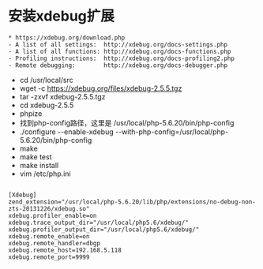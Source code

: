 # 安装xdebug扩展
    * https://xdebug.org/download.php
    - A list of all settings:  http://xdebug.org/docs-settings.php     
    - A list of all functions: http://xdebug.org/docs-functions.php    
    - Profiling instructions:  http://xdebug.org/docs-profiling2.php   
    - Remote debugging:        http://xdebug.org/docs-debugger.php 

* cd /usr/local/src
* wget -c https://xdebug.org/files/xdebug-2.5.5.tgz
* tar -zxvf xdebug-2.5.5.tgz
* cd xdebug-2.5.5
* phpize
* 找到php-config路径，这里是 /usr/local/php-5.6.20/bin/php-config
* ./configure --enable-xdebug --with-php-config=/usr/local/php-5.6.20/bin/php-config
* make
* make test
* make install
* vim /etc/php.ini
```

[Xdebug]  
zend_extension="/usr/local/php-5.6.20/lib/php/extensions/no-debug-non-zts-20131226/xdebug.so"  
xdebug.profiler_enable=on   
xdebug.trace_output_dir="/usr/local/php5.6/xdebug/"  
xdebug.profiler_output_dir="/usr/local/php5.6/xdebug/"  
xdebug.remote_enable=on             
xdebug.remote_handler=dbgp            
xdebug.remote_host=192.168.5.118  
xdebug.remote_port=9999
 
```